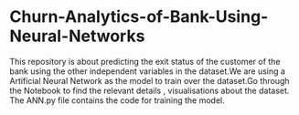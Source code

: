 # Churn-Analytics-of-Bank-Using-Neural-Networks
This repository is about predicting the exit status of the customer of the bank using the other independent variables in the dataset.We are using a Artificial Neural Network as the model to train over the dataset.Go through the Notebook to find the relevant details , visualisations about the dataset. The ANN.py file contains the code for training the model.
